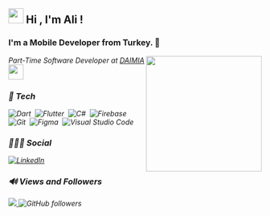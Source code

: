 

<h2 align="left"><img src="https://emojis.slackmojis.com/emojis/images/1531849430/4246/blob-sunglasses.gif?1531849430" width="30"/> Hi , I'm Ali !</h2>
<h3 align="left">I'm a Mobile Developer from Turkey. 📱</h3>
<img align='right' src="https://media.giphy.com/media/M9gbBd9nbDrOTu1Mqx/giphy.gif" width="230">
<p><em>Part-Time Software Developer  at <a href="http://www.daimia.com">DAIMIA</a><img src="https://media.giphy.com/media/WUlplcMpOCEmTGBtBW/giphy.gif" width="30"> 

###  🚀 Tech


![Dart](https://img.shields.io/badge/Dart-05122A?style=flat&logo=dart&logoColor=29B6F6)&nbsp;
![Flutter](https://img.shields.io/badge/Flutter-05122A?style=flat&logo=flutter&logoColor=02569B)&nbsp;
![C#](https://img.shields.io/badge/C%23-239120?style=for-the-badge&logo=c-sharp&logoColor=white&style=flat)&nbsp;
![Firebase](https://img.shields.io/badge/-Firebase-05122A?style=flat&logo=firebase&logoColor=FFCB2B)&nbsp;
![Git](https://img.shields.io/badge/-Git-05122A?style=flat&logo=git)&nbsp;
![Figma](https://img.shields.io/badge/-Figma-05122A?style=flat&logo=figma)&nbsp;
![Visual Studio Code](https://img.shields.io/badge/-Visual%20Studio%20Code-05122A?style=flat&logo=visual-studio-code&logoColor=007ACC)&nbsp;


### 🧑🏻‍💻 Social

<p align="left">
    <a href="https://www.linkedin.com/in/muhammedaliyildirim/" target="blank"><img align="center" src="https://img.shields.io/badge/LinkedIn-0e76a8?style=flat&logo=linkedin&logoColor=white" alt="LinkedIn" /></a>
  
</p>


### 🔊 Views and Followers

<p align="left">

<a href="https://github.com/Meghna-DAS/github-profile-views-counter">
    <img src="https://komarev.com/ghpvc/?username=aliyildirim1">
</a>
<img alt="GitHub followers" src="https://img.shields.io/github/followers/aliyildirim1?style=social">
</p>
